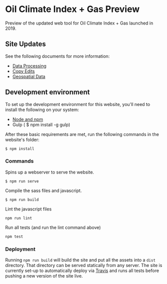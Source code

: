 # Oil Climate Index + Gas Preview

Preview of the updated web tool for Oil Climate Index + Gas launched in 2019.

## Site Updates

See the following documents for more information:
- [Data Processing](https://github.com/carnegieendowment/oil-climate-index-2/blob/master/PROCESSING.md)
- [Copy Edits](https://github.com/carnegieendowment/oil-climate-index-2/blob/master/COPY.md)
- [Geospatial Data](https://github.com/carnegieendowment/oil-climate-index-2/blob/master/GEO.md)

## Development environment
To set up the development environment for this website, you'll need to install the following on your system:

- [Node and npm](http://nodejs.org/)
- Gulp ( $ npm install -g gulp)

After these basic requirements are met, run the following commands in the website's folder:
```
$ npm install

```

### Commands

Spins up a webserver to serve the website.
```
$ npm run serve
```

Compile the sass files and javascript.
```
$ npm run build
```

Lint the javascript files
```
npm run lint
```

Run all tests (and run the lint command above)
```
npm test
```

### Deployment
Running `npm run build` will build the site and put all the assets into a `dist` directory. That directory can be served statically from any server. The site is currently set-up to automatically deploy via [Travis](https://travis-ci.org/) and runs all tests before pushing a new version of the site live.
